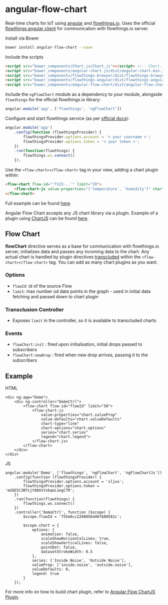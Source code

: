 # angular-flow-chart

Real-time charts for IoT using [angular](https://github.com/angular/angular.js) and [flowthings.io](https://flowthings.io/).
Uses the official [flowthings angular client](https://github.com/flowthings/angular-client) for communication with flowthings.io server.

Install via Bower
```sh
bower install angular-flow-chart --save
```

Include the scripts
```html
<script src="bower_components/Chart.js/Chart.js"></script> <!-- Chart.js -->
<script src="bower_components/angular-chart.js/dist/angular-chart.min.js"></script> <!-- Angular Chart.js -->
<script src="bower_components/flowthings-browser/dist/flowthings-browser.min.js"></script> <!-- FlowThings Browser -->
<script src="bower_components/flowthings-angular/dist/flowthings-angular.min.js"></script> <!-- FlowThings Angular -->
<script src="bower_components/angular-flow-chart/dist/angular-flow-chart.min.js"></script> <!-- Angular Flow Charts -->
```

Include the `ngFlowChart` module as a dependency to your module, alongside `flowthings` for the official flowthings.io library:
```js
angular.module('app', ['flowthings', 'ngFlowChart'])
```

Configure and start flowthings service (as per [official docs](https://github.com/flowthings/angular-client#example)):
```js
angular.module('app')
    .config(function (flowthingsProvider) {
        flowthingsProvider.options.account = '< your username >';
        flowthingsProvider.options.token = '< your token >';
    })
    .run(function(flowthings) {
        flowthings.ws.connect()
    });
```

Use the `<flow-chart></flow-chart>` tag in your view, adding a chart plugin within:
```html
<flow-chart flow-id="'f123...'" limit="20">
    <flow-chart-js value-properties="['temperature', 'humidity']" chart-type="line"></flow-chart-js>
</flow-chart>
```

Full example can be found [here](http://sljux.github.io/angular-flow-chart).

Angular Flow Chart accepts any JS chart library via a plugin. Example of a plugin using [ChartJS](https://github.com/nnnick/Chart.js)
can be found [here](https://github.com/Sljux/angular-flow-chartjs).

## Flow Chart
__flowChart__ directive serves as a base for communication with flowthings.io server, initializes data and passes any incoming data to the chart.
Any actual chart is handled by plugin directives [transcluded](https://docs.angularjs.org/guide/directive#creating-a-directive-that-wraps-other-elements)
within the `<flow-chart></flow-chart>` tag. You can add as many chart plugins as you want.


### Options
- `flowId`: id of the source Flow
- `limit`: max number od data points in the graph - used in initial data fetching and passed down to chart plugin

### Transclusion Controller
- Exposes `limit` in the controller, so it is available to transcluded charts

### Events
- `flowChart:init` : fired upon initialisation, initial drops passed to subscribers
- `flowChart:newDrop` : fired when new drop arrives, passing it to the subscribers

## Example
HTML
```
<div ng-app="Demo">
	<div ng-controller="DemoCtrl">
		<flow-chart flow-id="flowId" limit="50">
			<flow-chart-js
				value-properties="chart.valueProp"
				value-defaults="chart.valueDefaults"
				chart-type="line"
				chart-options="chart.options"
				series="chart.series"
				legend="chart.legend">
			</flow-chart-js>
		</flow-chart>
	</div>
</div>
```

JS
```
angular.module('Demo', ['flowthings', 'ngFlowChart', 'ngFlowChartJs'])
    .config(function (flowthingsProvider) {
        flowthingsProvider.options.account = 'sljux';
        flowthingsProvider.options.token = 'm26E5C3BTxjt8QXsYxbqoL1egCTR';
    })
    .run(function(flowthings) {
        flowthings.ws.connect()
    })
    .controller('DemoCtrl', function ($scope) {
        $scope.flowId = 'f55e6cc2268056d46fb80581c';

        $scope.chart = {
            options: {
                animation: false,
                scaleShowHorizontalLines: true,
                scaleShowVerticalLines: false,
                pointDot: false,
                datasetStrokeWidth: 0.5
            },
            series: ['Inside Noise', 'Outside Noise'],
            valueProp: ['inside.noise', 'outside.noise'],
            valueDefaults: 0,
            legend: true
        }
    });
```

For more info on how to build chart plugin, refer to [Angular Flow ChartJS Plugin](https://github.com/Sljux/angular-flow-chartjs).
